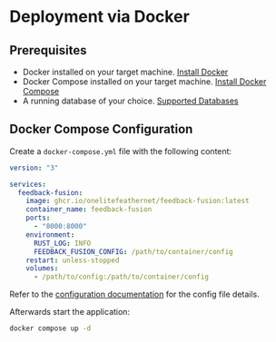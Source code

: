 # Deployment via Docker

## Prerequisites
- Docker installed on your target machine. [Install Docker](https://docs.docker.com/get-docker/)
- Docker Compose installed on your target machine. [Install Docker Compose](https://docs.docker.com/compose/install/)
- A running database of your choice. [Supported Databases](/docs/configuration#database-configuration)

## Docker Compose Configuration
Create a `docker-compose.yml` file with the following content:

```yaml
version: "3"

services:
  feedback-fusion:
    image: ghcr.io/onelitefeathernet/feedback-fusion:latest
    container_name: feedback-fusion
    ports:
      - "8000:8000"
    environment:
      RUST_LOG: INFO 
      FEEDBACK_FUSION_CONFIG: /path/to/container/config
    restart: unless-stopped
    volumes:
      - /path/to/config:/path/to/container/config
```

Refer to the [configuration documentation](/docs/configuration) for the config file details. 

Afterwards start the application:

```sh 
docker compose up -d
```
